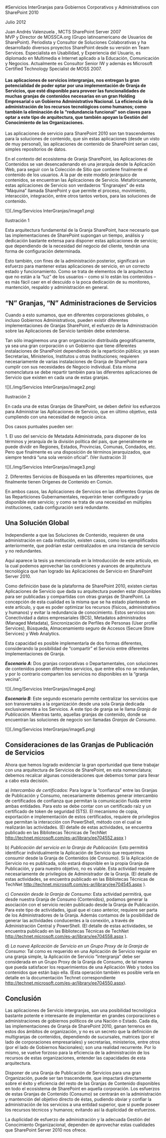 
<properties
pageTitle="Servicios InterGranjas para Gobiernos Corporativos y Administrativos con SharePoint 2010"
description="Servicios InterGranjas para Gobiernos Corporativos y Administrativos con SharePoint 2010"
services="servers"
documentationCenter=""
authors="andygonusa"
manager=""
editor="andygonusa"/>

<tags
ms.service="servers"
ms.workload="Sharepoint"
ms.tgt_pltfrm="na"
ms.devlang="na"
ms.topic="how-to-article"
ms.date="05/12/2016"
ms.author="andygonusa"/>



#Servicios InterGranjas para Gobiernos Corporativos y Administrativos con SharePoint 2010

Julio 2012


Juan Andrés Valenzuela , MCTS SharePoint Server 2007                                       
MVP y Director de MOSSCA.org (Grupo latinoamericano de Usuarios de SharePoint). Periodista y Consultor de Soluciones Colaborativas y ha desarrollado diversos proyectos SharePoint desde su versión en Team Services. Especialista en Usabilidad, y Experiencia del Usuario, es diplomado en Multimedia e Internet aplicado a la Educación, Comunicación y Negocios. Actualmente es Consultor Senior IW y además es Microsoft Certified Technology Specialist de MOSS 2007.

#### Las aplicaciones de servicios intergranjas, nos entregan la gran potencialidad de poder optar por una implementación de Granja de Servicios, que esté disponible para proveer las funcionalidades de muchas granjas de contenidos necesarias en un gran Holding Empresarial o un Gobierno Administrativo Nacional. La eficiencia de la administración de los recursos tecnológicos como humanos; como también la eliminación de la “redundancia funcional” son claves para optar a este tipo de arquitectura, que también apoyan la Gestión del Conocimiento de las Organizaciones.

Las aplicaciones de servicio para SharePoint 2010 son tan trascendentes
para la soluciones de contenido, que sin estas aplicaciones (desde un
visto de muy personal), las aplicaciones de contenido de SharePoint
serían casi, simples repositorios de datos.

En el contexto del ecosistema de Granja SharePoint, las Aplicaciones de
Contenidos se van desencadenando en una jerarquía desde la Aplicación
Web, para seguir con la Colección de Sitio que contiene finalmente el
contenido de los usuarios. A la par de este modelo jerárquico de
contenidos, se encuentran las Aplicaciones de Servicio. Metafóricamente,
estas aplicaciones de Servicio son verdaderos “Engranajes” de esta
“Máquina” llamada SharePoint y que permite el proceso, movimiento,
interacción, integración, entre otros tantos verbos, para las soluciones
de contenido.

![](./img/Servicios InterGranjas/image1.png)
    

Ilustración 1

Esta arquitectura fundamental de la Granja SharePoint, hace necesario
que las implementaciones de SharePoint supongan un tiempo, análisis y
dedicación bastante extensa para disponer estas aplicaciones de
servicio; que dependiendo de la necesidad del negocio del cliente,
tendrán una forma de configuración determinada.

Esto también, con fines de la administración posterior, significará un
esfuerzo para mantener estas aplicaciones de servicio, en un correcto
estado y funcionamiento. Como se trata de elementos de la arquitectura
que no están a la “luz” de los usuarios – como sí lo están los
contenidos – es más fácil caer en el descuido o la poca dedicación de su
monitoreo, mantención, respaldo y administración en general.

“N” Granjas, “N” Administraciones de Servicios
----------------------------------------------

Cuando a esto sumamos, que en diferentes corporaciones globales, o
incluso Gobiernos Administrativos, pueden existir diferentes
implementaciones de Granjas SharePoint, el esfuerzo de la Administración
sobre las Aplicaciones de Servicio también debe extenderse.

Tan sólo imaginemos una gran organización distribuida geográficamente,
ya sea una gran corporación o un Gobierno que tiene diferentes
instalaciones de SharePoint dependiendo de la repartición pública; ya
sean Secretarías, Ministerios, Institutos u otras Instituciones;
requieren necesariamente de varias instalaciones de Granja de SharePoint
para cumplir con sus necesidades de Negocio individual. Esta misma
nomenclatura se debe repartir también para las diferentes aplicaciones
de Servicio que existen en cada una de estas granjas.

![](./img/Servicios InterGranjas/image2.png)
    

Ilustración 2

En cada una de estas Granjas de SharePoint, se deben definir los
esfuerzos para Administrar las Aplicaciones de Servicio, que en último
objetivo, está cumpliendo con una necesidad de negocio única.

Dos casos puntuales pueden ser:

1\. El uso del servicio de Metadata Administrada, para disponer de los
términos y jerarquía de la división política del país, que generalmente
se puede dividir en Regiones, Estados, Provincias, Comunas, Condados,
etc. Pero que finalmente es una disposición de términos jerarquizados,
que siempre tendrá “una sola versión oficial”. (Ver ilustración 3)

![](./img/Servicios InterGranjas/image3.png)
    

2\. Diferentes Servicios de Búsqueda en las diferentes reparticiones, que
finalmente tienen Orígenes de Contenido en Común.

En ambos casos, las Aplicaciones de Servicios en las diferentes Granjas
de las Reparticiones Gubernamentales, requerirán tener configurado y
disponible este servicio; y como se trata de una necesidad en múltiples
instituciones, cada configuración será redundante.

Una Solución Global
-------------------

Independiente a que las Soluciones de Contenido, requieren de una
administración en cada institución, existen casos, como los
ejemplificados anteriormente, que podrían estar centralizados en una
instancia de servicio y no redundantes.

Aquí aparece la tesis ya mencionada en la Introducción de este artículo,
en la cual podemos aprovechar las condiciones y avances de arquitectura
tecnológica que han logrado las Aplicaciones de Servicio en SharePoint
Server 2010.

Como definición base de la plataforma de SharePoint 2010, existen
ciertas Aplicaciones de Servicio que dada su arquitectura pueden estar
disponibles para ser publicadas y compartidas con otras granjas de
SharePoint. La concepción de esta cualidad es la misma que se ha estado
planteando en este artículo, y que es poder optimizar los recursos
(físicos, administrativos y humanos) y evitar la redundancia de
conocimiento. Estos servicios son: Conectividad a datos empresariales
(BCS), Metadatos administrados (Managed Metadata), Sincronización de
Perfiles de Personas (User profile Services), Búsqueda, Almacenamiento
seguro de Accesos (Secure Store Services) y Web Analytics.

Esta capacidad es posible implementarla de dos formas diferentes,
considerando la posibilidad de “compartir” el Servicio entre diferentes
Implementaciones de Granja.

***Escenario A***: Dos granjas corporativas o Departamentales, con
soluciones de contenidos poseen diferentes servicios, que entre ellos no
se redundan, y por lo contrario comparten los servicios no disponibles
en la “granja vecina”.

![](./img/Servicios InterGranjas/image4.png)
    

***Escenario B***: Este segundo escenario permite centralizar los
servicios que son transversales a la organización desde una sola Granja
dedicada exclusivamente a los Servicios. A este tipo de granja se le
llama *Granja de Publicación*. Mientras tanto, aquellas granjas de
contenido, donde se encuentran las soluciones de negocio son llamadas
*Granjas de Consumo*.

![](./img/Servicios InterGranjas/image5.png)
    

Consideraciones de las Granjas de Publicación de Servicios
----------------------------------------------------------

Ahora que hemos logrado evidenciar la gran oportunidad que tiene
trabajar con una arquitectura de Servicios de SharePoint, en esta
nomenclatura; debemos recalcar algunas consideraciones que debemos tomar
para llevar a cabo esta decisión.

a\) *Intercambio de certificados*: Para lograr la “confianza” entre las
Granjas de Publicación y Consumo, necesariamente debemos generar
intercambio de certificados de confianza que permitan la comunicación
fluida entre ambas entidades. Para esto se debe contar con un
certificado raíz y un certificado de token de seguridad (STS). El
mecanismo de copia, exportación e implementación de estos certificados,
requiere de privilegios que permitan la interacción con PowerShell,
método con el cual se realizarán las actividades. (El detalle de estas
actividades, se encuentra publicado en las Bibliotecas Técnicas de
TechNet <http://technet.microsoft.com/es-ar/library/ee704552.aspx> )

b\) *Publicación del servicio en la Granja de Publicación*: Esto
permitirá identificar individualmente la Aplicación de Servicio que
requerimos consumir desde la Granja de Contenidos (de Consumo). Si la
Aplicación de Servicio no es publicada, sólo estará disponible en la
propia Granja de Publicación, y para nuestro objetivo, no es viable.
Esta actividad requiere necesariamente de privilegios de Administrador
de la Granja. (El detalle de estas actividades, se encuentra publicado
en las Bibliotecas Técnicas de TechNet
<http://technet.microsoft.com/es-ar/library/ee704545.aspx> ).

c\) *Conexión desde la Granja de Consumo*: Esta actividad permitirá, que
desde nuestra Granja de Consumo (Contenidos), podamos generar la
asociación con el servicio recién publicado desde la Granja de
Publicación. Para este tipo de actividades, igual que el caso anterior,
requiere ser parta de los Administradores de la Granja. Además contamos
de la posibilidad de generar las actividades conducentes a la conexión,
a través de Administración Central y PowerShell. (El detalle de estas
actividades, se encuentra publicado en las Bibliotecas Técnicas de
TechNet <http://technet.microsoft.com/es-ar/library/ee704558.aspx> ).

d\) *La nueva Aplicación de Servicio en un Grupo Proxy de la Granja de
Consumo*: Tal como es requerido en una Aplicación de Servicio regular en
una granja simple, la Aplicación de Servicio “intergranja” debe ser
considerada en un Grupo Proxy de la Granja de Consumo, de tal manera que
pueda satisfacer los requerimientos de una Aplicación Web y todos los
contenidos que están bajo ella. (Esta operación también es posible verla
en detalle en la documentación Technet correspondiente
<http://technet.microsoft.com/es-ar/library/ee704550.aspx>).

Conclusión
----------

Las aplicaciones de Servicio intergranjas, son una posibilidad
tecnológica bastante potente e interesante de implementar en grandes
corporaciones o administraciones de gobiernos políticos de una Nación o
Estado. Cada día, las implementaciones de Granja de SharePoint 2010,
ganan terrenos en estos dos ámbitos de organización, y no es un secreto
que la definición de multigranjas de contenidos, dependiendo de
sucursales, matrices (por el lado de corporaciones empresariales) y
secretarías, ministerios, entre otros (por el lado de Gobiernos
Nacionales); son una realidad recurrente. Por lo mismo, se vuelve
forzoso para la eficiencia de la administración de los recursos de estas
organizaciones, entender las capacidades de esta arquitectura.

Disponer de una Granja de Publicación de Servicios para una gran
Organización, puede ser tan trascendente, que impactará directamente
sobre el éxito y eficiencia del resto de las Granjas de Contenido
disponibles en todo el ecosistema de SharePoint en aquella corporación.
Los esfuerzos de estas Granjas de Contenido (Consumo) se centrarán en la
administración y mantención del objetivo directo de éstas, pudiendo
obviar y confiar la administración de los servicios a una entidad
superior, que si puede poseer los recursos técnicos y humanos; evitando
así la duplicidad de esfuerzos.

La duplicidad de esfuerzo de administración y la adecuada Gestión del
Conocimiento Organizacional, dependen de aprovechar estas cualidades que
SharePoint Server 2010 nos ofrece.
